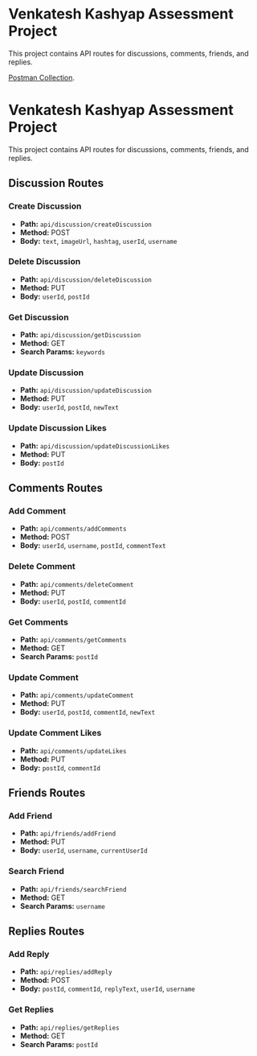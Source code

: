 # Venkatesh Kashyap Assessment Project

This project contains API routes for discussions, comments, friends, and replies.

[Postman Collection](https://www.postman.com/science-participant-84749/workspace/assesmentv2/request/36295893-de6966ac-39b5-44a1-9030-4d04d10fae33?action=share&source=copy-link&creator=36295893&ctx=documentation).

# Venkatesh Kashyap Assessment Project

This project contains API routes for discussions, comments, friends, and replies.

## Discussion Routes

### Create Discussion

- **Path:** `api/discussion/createDiscussion`
- **Method:** POST
- **Body:** `text`, `imageUrl`, `hashtag`, `userId`, `username`

### Delete Discussion

- **Path:** `api/discussion/deleteDiscussion`
- **Method:** PUT
- **Body:** `userId`, `postId`

### Get Discussion

- **Path:** `api/discussion/getDiscussion`
- **Method:** GET
- **Search Params:** `keywords`

### Update Discussion

- **Path:** `api/discussion/updateDiscussion`
- **Method:** PUT
- **Body:** `userId`, `postId`, `newText`

### Update Discussion Likes

- **Path:** `api/discussion/updateDiscussionLikes`
- **Method:** PUT
- **Body:** `postId`

## Comments Routes

### Add Comment

- **Path:** `api/comments/addComments`
- **Method:** POST
- **Body:** `userId`, `username`, `postId`, `commentText`

### Delete Comment

- **Path:** `api/comments/deleteComment`
- **Method:** PUT
- **Body:** `userId`, `postId`, `commentId`

### Get Comments

- **Path:** `api/comments/getComments`
- **Method:** GET
- **Search Params:** `postId`

### Update Comment

- **Path:** `api/comments/updateComment`
- **Method:** PUT
- **Body:** `userId`, `postId`, `commentId`, `newText`

### Update Comment Likes

- **Path:** `api/comments/updateLikes`
- **Method:** PUT
- **Body:** `postId`, `commentId`

## Friends Routes

### Add Friend

- **Path:** `api/friends/addFriend`
- **Method:** PUT
- **Body:** `userId`, `username`, `currentUserId`

### Search Friend

- **Path:** `api/friends/searchFriend`
- **Method:** GET
- **Search Params:** `username`

## Replies Routes

### Add Reply

- **Path:** `api/replies/addReply`
- **Method:** POST
- **Body:** `postId`, `commentId`, `replyText`, `userId`, `username`

### Get Replies

- **Path:** `api/replies/getReplies`
- **Method:** GET
- **Search Params:** `postId`
